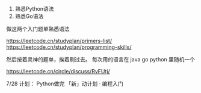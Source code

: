 1. 熟悉Python语法
2. 熟悉Go语法

做这两个入门题单熟悉语法

https://leetcode.cn/studyplan/primers-list/
https://leetcode.cn/studyplan/programming-skills/


然后按着灵神的题单，挨着刷过去。
每次用的语言在 java go python 里随机一个

https://leetcode.cn/circle/discuss/RvFUtj/


7/28 计划：
Python做完 「新」动计划 · 编程入门